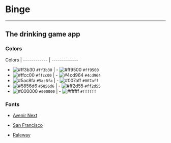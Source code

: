 # Binge
---
## The drinking game app

### Colors

Colors       |
------------ | -------------
- ![#ff3b30](https://placehold.it/15/ff3b30/000000?text=+) `#ff3b30` | - ![#ff9500](https://placehold.it/15/ff9500/000000?text=+) `#ff9500`
- ![#ffcc00](https://placehold.it/15/ffcc00/000000?text=+) `#ffcc00` | - ![#4cd964](https://placehold.it/15/4cd964/000000?text=+) `#4cd964`
- ![#5ac8fa](https://placehold.it/15/5ac8fa/000000?text=+) `#5ac8fa` | - ![#007aff](https://placehold.it/15/007aff/000000?text=+) `#007aff`
- ![#5856d6](https://placehold.it/15/5856d6/000000?text=+) `#5856d6` | - ![#ff2d55](https://placehold.it/15/ff2d55/000000?text=+) `#ff2d55`
- ![#000000](https://placehold.it/15/000000/000000?text=+) `#000000` | - ![#ffffff](https://placehold.it/15/ffffff/000000?text=+) `#ffffff`


### Fonts

- [Avenir Next](https://www.fonts.com/font/linotype/avenir-next?QueryFontType=Web&src=GoogleWebFonts)

- [San Francisco](https://developer.apple.com/fonts/)

- [Raleway](https://fonts.google.com/specimen/Raleway)

